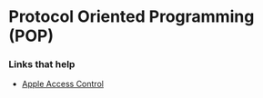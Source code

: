 # Protocol Oriented Programming (POP)


### Links that help
* [Apple Access Control](https://docs.swift.org/swift-book/LanguageGuide/AccessControl.html)
